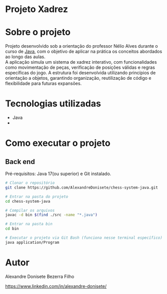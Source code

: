 # Projeto Xadrez

# Sobre o projeto
Projeto desenvolvido sob a orientação do professor Nélio Alves durante o curso de [Java](https://www.udemy.com/course/java-curso-completo/?couponCode=25BBPMXACCAGE1), com o objetivo de aplicar na prática os conceitos abordados ao longo das aulas.  
A aplicação simula um sistema de xadrez interativo, com funcionalidades como movimentação de peças, verificação de posições válidas e regras específicas do jogo. A estrutura foi desenvolvida utilizando princípios de orientação a objetos, garantindo organização, reutilização de código e flexibilidade para futuras expansões.

# Tecnologias utilizadas
- Java
- 
# Como executar o projeto

## Back end
Pré-requisitos: Java 17(ou superior) e Git instalado.

```bash
# Clonar o repositório
git clone https://github.com/AlexandreDonisete/chess-system-java.git

# Entrar na pasta do projeto
cd chess-system-java

# Compilar os arquivos
javac -d bin $(find ./src -name "*.java")

# Entrar na pasta bin
cd bin

# Executar o projeto via Git Bash (funciona nesse terminal específico)
java application/Program

```

# Autor

Alexandre Donisete Bezerra Filho

https://www.linkedin.com/in/alexandre-donisete/
